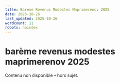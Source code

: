```yaml
---
title: Barème Revenus Modestes Maprimerenov 2025
date: 2025-10-26
last_updated: 2025-10-26
wordcount: 11
robots: noindex
---
```


# barème revenus modestes maprimerenov 2025

Contenu non disponible – hors sujet.